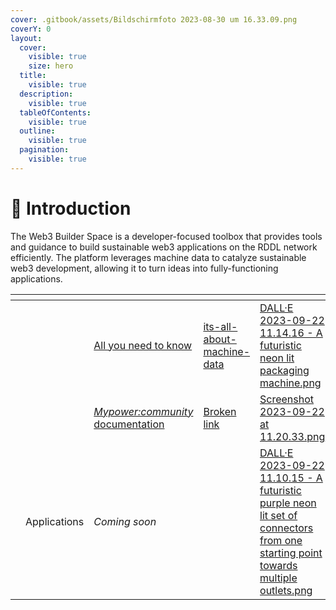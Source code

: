 ```yaml
---
cover: .gitbook/assets/Bildschirmfoto 2023-08-30 um 16.33.09.png
coverY: 0
layout:
  cover:
    visible: true
    size: hero
  title:
    visible: true
  description:
    visible: true
  tableOfContents:
    visible: true
  outline:
    visible: true
  pagination:
    visible: true
---
```


# 👋 Introduction

The Web3 Builder Space is a developer-focused toolbox that provides tools and guidance to build sustainable web3 applications on the RDDL network efficiently. The platform leverages machine data to catalyze sustainable web3 development, allowing it to turn ideas into fully-functioning applications.&#x20;











<table data-column-title-hidden data-view="cards"><thead><tr><th></th><th></th><th></th><th data-hidden data-card-target data-type="content-ref"></th><th data-hidden data-card-cover data-type="files"></th></tr></thead><tbody><tr><td></td><td></td><td><a href="its-all-about-machine-data/">All you need to know </a></td><td><a href="its-all-about-machine-data/">its-all-about-machine-data</a></td><td><a href=".gitbook/assets/DALL·E 2023-09-22 11.14.16 - A futuristic neon lit packaging machine.png">DALL·E 2023-09-22 11.14.16 - A futuristic neon lit packaging machine.png</a></td></tr><tr><td></td><td></td><td><a href="broken-reference"><em>Mypower:community</em> documentation </a></td><td><a href="broken-reference">Broken link</a></td><td><a href=".gitbook/assets/Screenshot 2023-09-22 at 11.20.33.png">Screenshot 2023-09-22 at 11.20.33.png</a></td></tr><tr><td></td><td>Applications </td><td><em>Coming soon</em> </td><td></td><td><a href=".gitbook/assets/DALL·E 2023-09-22 11.10.15 - A futuristic purple neon lit set of connectors from one starting point towards multiple outlets.png">DALL·E 2023-09-22 11.10.15 - A futuristic purple neon lit set of connectors from one starting point towards multiple outlets.png</a></td></tr></tbody></table>

